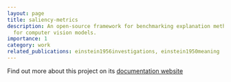 ```yaml
---
layout: page
title: saliency-metrics
description: An open-source framework for benchmarking explanation methods
  for computer vision models.
importance: 1
category: work
related_publications: einstein1956investigations, einstein1950meaning
---
```


Find out more about this project on its [documentation website](https://saliency-metrics.readthedocs.io)
